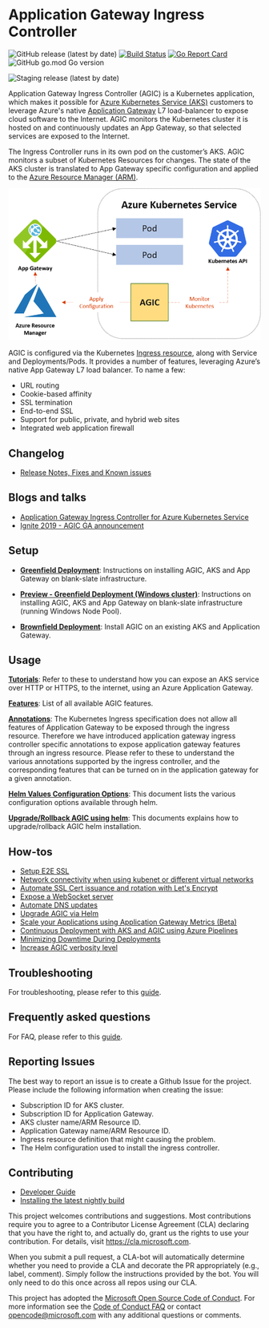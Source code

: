 # Application Gateway Ingress Controller
![GitHub release (latest by date)](https://img.shields.io/github/v/release/azure/application-gateway-kubernetes-ingress)
[![Build Status](https://dev.azure.com/azure/application-gateway-kubernetes-ingress/_apis/build/status/Merge%20Builds?branchName=master)](https://dev.azure.com/azure/application-gateway-kubernetes-ingress/_build/latest?definitionId=30&branchName=master)
[![Go Report Card](https://goreportcard.com/badge/Azure/application-gateway-kubernetes-ingress)](https://goreportcard.com/report/Azure/application-gateway-kubernetes-ingress)
![GitHub go.mod Go version](https://img.shields.io/github/go-mod/go-version/azure/application-gateway-kubernetes-ingress)

![Staging release (latest by date)](https://img.shields.io/badge/dynamic/yaml?url=https://appgwingress.blob.core.windows.net/ingress-azure-helm-package-staging/index.yaml&label=nightly&query=entries[%22ingress-azure%22][0].appVersion&color=green)

Application Gateway Ingress Controller (AGIC) is a Kubernetes application, which makes it possible for [Azure Kubernetes Service (AKS)](https://azure.microsoft.com/en-us/services/kubernetes-service/) customers to leverage Azure's native [Application Gateway](https://azure.microsoft.com/en-us/services/application-gateway/) L7 load-balancer to expose cloud software to the Internet. AGIC monitors the Kubernetes cluster it is hosted on and continuously updates an App Gateway, so that selected services are exposed to the Internet.

The Ingress Controller runs in its own pod on the customer’s AKS. AGIC monitors a subset of Kubernetes Resources for changes. The state of the AKS cluster is translated to App Gateway  specific configuration and applied to the [Azure Resource Manager (ARM)](https://docs.microsoft.com/en-us/azure/azure-resource-manager/resource-group-overview).

![Azure Application Gateway + AKS](docs/images/architecture.png)

AGIC is configured via the Kubernetes [Ingress resource](http://kubernetes.io/docs/user-guide/ingress/), along with Service and Deployments/Pods. It provides a number of features, leveraging Azure’s native App Gateway L7 load balancer. To name a few:
  - URL routing
  - Cookie-based affinity
  - SSL termination
  - End-to-end SSL
  - Support for public, private, and hybrid web sites
  - Integrated web application firewall

## Changelog
- [Release Notes, Fixes and Known issues](https://github.com/Azure/application-gateway-kubernetes-ingress/blob/master/CHANGELOG)


## Blogs and talks
- [Application Gateway Ingress Controller for Azure Kubernetes Service](https://azure.microsoft.com/en-us/blog/application-gateway-ingress-controller-for-azure-kubernetes-service/)
- [Ignite 2019 - AGIC GA announcement](https://myignite.techcommunity.microsoft.com/sessions/82945)


## Setup

- [**Greenfield Deployment**](docs/setup/install-new.md): Instructions on installing AGIC, AKS and App Gateway on
blank-slate infrastructure.

- [**Preview - Greenfield Deployment (Windows cluster)**](docs/setup/install-new-windows-cluster.md): Instructions on installing AGIC, AKS and App Gateway on
blank-slate infrastructure (running Windows Node Pool).

- [**Brownfield Deployment**](docs/setup/install-existing.md): Install AGIC on an existing AKS and Application Gateway.

## Usage

[**Tutorials**](docs/tutorials/tutorial.general.md): Refer to these to understand how you can expose an AKS service over HTTP or HTTPS, to the internet, using an Azure Application Gateway.

[**Features**](docs/features/): List of all available AGIC features.

[**Annotations**](docs/annotations.md): The Kubernetes Ingress specification does not allow all features of Application Gateway to be exposed through the ingress resource. Therefore we have introduced application gateway ingress controller specific annotations to expose application gateway features through an ingress resource. Please refer to these to understand the various annotations supported by the ingress controller, and the corresponding features that can be turned on in the application gateway for a given annotation.

[**Helm Values Configuration Options**](docs/helm-values-documenation.md): This document lists the various configuration options available through helm.

[**Upgrade/Rollback AGIC using helm**](docs/how-tos/helm-upgrade.md): This documents explains how to upgrade/rollback AGIC helm installation.

## How-tos
* [Setup E2E SSL](docs/tutorials/tutorial.e2e-ssl.md)
* [Network connectivity when using kubenet or different virtual networks](./docs/how-tos/networking.md)
* [Automate SSL Cert issuance and rotation with Let's Encrypt](docs/how-tos/lets-encrypt.md)
* [Expose a WebSocket server](docs/how-tos/websockets.md)
* [Automate DNS updates](docs/how-tos/dns.md)
* [Upgrade AGIC via Helm](docs/how-tos/helm-upgrade.md)
* [Scale your Applications using Application Gateway Metrics (Beta)](docs/how-tos/scale-applications-using-appgw-metrics.md)
* [Continuous Deployment with AKS and AGIC using Azure Pipelines](docs/how-tos/continuous-deployment.md)
* [Minimizing Downtime During Deployments](./docs/how-tos/minimize-downtime-during-deployments.md)
* [Increase AGIC verbosity level](./docs/logging-levels.md)

## Troubleshooting

For troubleshooting, please refer to this [guide](docs/troubleshootings).

## Frequently asked questions

For FAQ, please refer to this [guide](docs/faq.md).

## Reporting Issues

The best way to report an issue is to create a Github Issue for the project. Please include the following information when creating the issue:

- Subscription ID for AKS cluster.
- Subscription ID for Application Gateway.
- AKS cluster name/ARM Resource ID.
- Application Gateway name/ARM Resource ID.
- Ingress resource definition that might causing the problem.
- The Helm configuration used to install the ingress controller.

## Contributing

* [Developer Guide](docs/developers/developer-guideline.md)
* [Installing the latest nightly build](./docs/developers/nightly.md)


This project welcomes contributions and suggestions.  Most contributions require you to agree to a
Contributor License Agreement (CLA) declaring that you have the right to, and actually do, grant us
the rights to use your contribution. For details, visit <https://cla.microsoft.com>.

When you submit a pull request, a CLA-bot will automatically determine whether you need to provide
a CLA and decorate the PR appropriately (e.g., label, comment). Simply follow the instructions
provided by the bot. You will only need to do this once across all repos using our CLA.

This project has adopted the [Microsoft Open Source Code of Conduct](https://opensource.microsoft.com/codeofconduct/).
For more information see the [Code of Conduct FAQ](https://opensource.microsoft.com/codeofconduct/faq/) or
contact [opencode@microsoft.com](mailto:opencode@microsoft.com) with any additional questions or comments.
